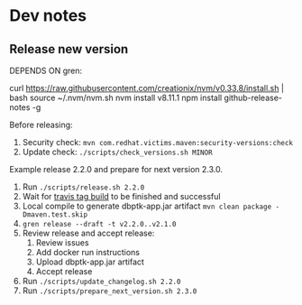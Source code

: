 # Dev notes

## Release new version

DEPENDS ON gren:

  curl https://raw.githubusercontent.com/creationix/nvm/v0.33.8/install.sh | bash
  source ~/.nvm/nvm.sh
  nvm install v8.11.1
  npm install github-release-notes -g

Before releasing:
1. Security check: `mvn com.redhat.victims.maven:security-versions:check`
2. Update check: `./scripts/check_versions.sh MINOR`

Example release 2.2.0 and prepare for next version 2.3.0.

1. Run `./scripts/release.sh 2.2.0`
2. Wait for [travis tag build](https://travis-ci.org/keeps/roda/) to be finished and successful
3. Local compile to generate dbptk-app.jar artifact `mvn clean package -Dmaven.test.skip`
4. `gren release --draft -t v2.2.0..v2.1.0`
5. Review release and accept release:
	1. Review issues
	2. Add docker run instructions
	3. Upload dbptk-app.jar artifact
	4. Accept release
6. Run `./scripts/update_changelog.sh 2.2.0`
7. Run `./scripts/prepare_next_version.sh 2.3.0`
